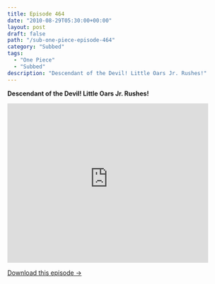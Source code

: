```yaml
---
title: Episode 464
date: "2010-08-29T05:30:00+00:00"
layout: post
draft: false
path: "/sub-one-piece-episode-464"
category: "Subbed"
tags:
  - "One Piece"
  - "Subbed"
description: "Descendant of the Devil! Little Oars Jr. Rushes!"
---
```


**Descendant of the Devil! Little Oars Jr. Rushes!**

<iframe width="640" height="360" src="https://www.rapidvideo.com/e/G6FRPEUR7Z" frameborder="0" marginwidth=0 marginheight=0 scrolling=no allowfullscreen style="max-width:90%;"></iframe>

<a href="http://ouo.io/qs/eCodkFEQ?s=https://www.rapidvideo.com/d/G6FRPEUR7Z" class="styled_a">Download this episode →</a>

